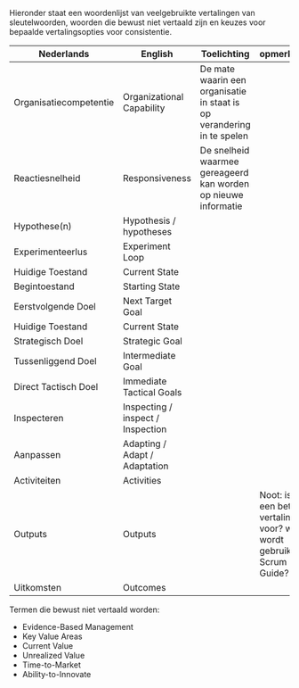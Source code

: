 Hieronder staat een woordenlijst van veelgebruikte vertalingen van sleutelwoorden, woorden die bewust niet vertaald zijn en keuzes voor bepaalde vertalingsopties voor consistentie.

| Nederlands | English | Toelichting | opmerkingen |
| - | - | - | - |
| Organisatiecompetentie | Organizational Capability | De mate waarin een organisatie in staat is op verandering in te spelen | |
| Reactiesnelheid | Responsiveness | De snelheid waarmee gereageerd kan worden op nieuwe informatie | |
| Hypothese(n) | Hypothesis / hypotheses ||
| Experimenteerlus | Experiment Loop | | |
| Huidige Toestand | Current State | |
| Begintoestand | Starting State ||
| Eerstvolgende Doel | Next Target Goal ||
| Huidige Toestand | Current State ||
| Strategisch Doel | Strategic Goal ||
| Tussenliggend Doel | Intermediate Goal ||
| Direct Tactisch Doel | Immediate Tactical Goals ||
| Inspecteren | Inspecting / inspect / Inspection ||
| Aanpassen | Adapting / Adapt / Adaptation || 
| Activiteiten | Activities ||
| Outputs | Outputs | | Noot: is hier een betere nl vertaling voor? wat wordt gebruikt in de Scrum Guide? |
| Uitkomsten | Outcomes ||

Termen die bewust niet vertaald worden:

- Evidence-Based Management
- Key Value Areas
- Current Value
- Unrealized Value
- Time-to-Market
- Ability-to-Innovate
